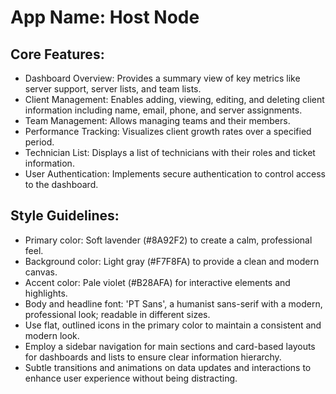 # **App Name**: Host Node

## Core Features:

- Dashboard Overview: Provides a summary view of key metrics like server support, server lists, and team lists.
- Client Management: Enables adding, viewing, editing, and deleting client information including name, email, phone, and server assignments.
- Team Management: Allows managing teams and their members.
- Performance Tracking: Visualizes client growth rates over a specified period.
- Technician List: Displays a list of technicians with their roles and ticket information.
- User Authentication: Implements secure authentication to control access to the dashboard.

## Style Guidelines:

- Primary color: Soft lavender (#8A92F2) to create a calm, professional feel.
- Background color: Light gray (#F7F8FA) to provide a clean and modern canvas.
- Accent color: Pale violet (#B28AFA) for interactive elements and highlights.
- Body and headline font: 'PT Sans', a humanist sans-serif with a modern, professional look; readable in different sizes.
- Use flat, outlined icons in the primary color to maintain a consistent and modern look.
- Employ a sidebar navigation for main sections and card-based layouts for dashboards and lists to ensure clear information hierarchy.
- Subtle transitions and animations on data updates and interactions to enhance user experience without being distracting.